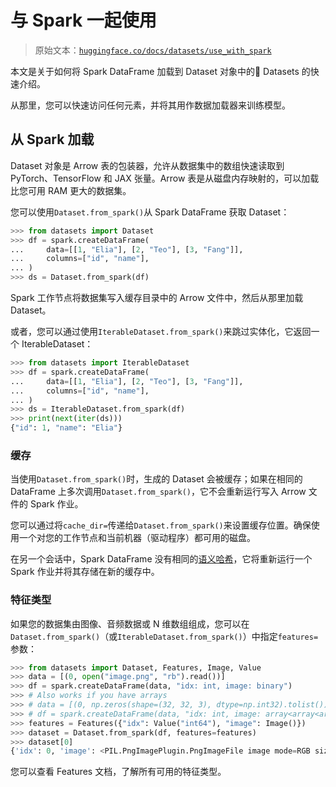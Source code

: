 # 与 Spark 一起使用

> 原始文本：[`huggingface.co/docs/datasets/use_with_spark`](https://huggingface.co/docs/datasets/use_with_spark)

本文是关于如何将 Spark DataFrame 加载到 Dataset 对象中的🤗 Datasets 的快速介绍。

从那里，您可以快速访问任何元素，并将其用作数据加载器来训练模型。

## 从 Spark 加载

Dataset 对象是 Arrow 表的包装器，允许从数据集中的数组快速读取到 PyTorch、TensorFlow 和 JAX 张量。Arrow 表是从磁盘内存映射的，可以加载比您可用 RAM 更大的数据集。

您可以使用`Dataset.from_spark()`从 Spark DataFrame 获取 Dataset：

```py
>>> from datasets import Dataset
>>> df = spark.createDataFrame(
...     data=[[1, "Elia"], [2, "Teo"], [3, "Fang"]],
...     columns=["id", "name"],
... )
>>> ds = Dataset.from_spark(df)
```

Spark 工作节点将数据集写入缓存目录中的 Arrow 文件中，然后从那里加载 Dataset。

或者，您可以通过使用`IterableDataset.from_spark()`来跳过实体化，它返回一个 IterableDataset：

```py
>>> from datasets import IterableDataset
>>> df = spark.createDataFrame(
...     data=[[1, "Elia"], [2, "Teo"], [3, "Fang"]],
...     columns=["id", "name"],
... )
>>> ds = IterableDataset.from_spark(df)
>>> print(next(iter(ds)))
{"id": 1, "name": "Elia"}
```

### 缓存

当使用`Dataset.from_spark()`时，生成的 Dataset 会被缓存；如果在相同的 DataFrame 上多次调用`Dataset.from_spark()`，它不会重新运行写入 Arrow 文件的 Spark 作业。

您可以通过将`cache_dir=`传递给`Dataset.from_spark()`来设置缓存位置。确保使用一个对您的工作节点和当前机器（驱动程序）都可用的磁盘。

在另一个会话中，Spark DataFrame 没有相同的[语义哈希](https://spark.apache.org/docs/3.2.0/api/python/reference/api/pyspark.sql.DataFrame.semanticHash.html)，它将重新运行一个 Spark 作业并将其存储在新的缓存中。

### 特征类型

如果您的数据集由图像、音频数据或 N 维数组组成，您可以在`Dataset.from_spark()`（或`IterableDataset.from_spark()`）中指定`features=`参数：

```py
>>> from datasets import Dataset, Features, Image, Value
>>> data = [(0, open("image.png", "rb").read())]
>>> df = spark.createDataFrame(data, "idx: int, image: binary")
>>> # Also works if you have arrays
>>> # data = [(0, np.zeros(shape=(32, 32, 3), dtype=np.int32).tolist())]
>>> # df = spark.createDataFrame(data, "idx: int, image: array<array<array<int>>>")
>>> features = Features({"idx": Value("int64"), "image": Image()})
>>> dataset = Dataset.from_spark(df, features=features)
>>> dataset[0]
{'idx': 0, 'image': <PIL.PngImagePlugin.PngImageFile image mode=RGB size=32x32>}
```

您可以查看 Features 文档，了解所有可用的特征类型。

